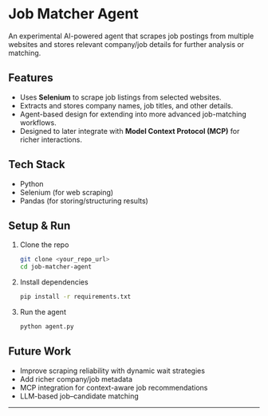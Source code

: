 

# Job Matcher Agent

An experimental AI-powered agent that scrapes job postings from multiple websites and stores relevant company/job details for further analysis or matching.

## Features

* Uses **Selenium** to scrape job listings from selected websites.
* Extracts and stores company names, job titles, and other details.
* Agent-based design for extending into more advanced job-matching workflows.
* Designed to later integrate with **Model Context Protocol (MCP)** for richer interactions.

## Tech Stack

* Python
* Selenium (for web scraping)
* Pandas (for storing/structuring results)

## Setup & Run

1. Clone the repo

   ```bash
   git clone <your_repo_url>
   cd job-matcher-agent
   ```

2. Install dependencies

   ```bash
   pip install -r requirements.txt
   ```

3. Run the agent

   ```bash
   python agent.py
   ```

## Future Work

* Improve scraping reliability with dynamic wait strategies
* Add richer company/job metadata
* MCP integration for context-aware job recommendations
* LLM-based job–candidate matching

---





